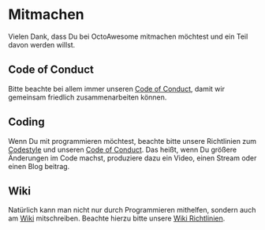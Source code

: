 # Mitmachen

Vielen Dank, dass Du bei OctoAwesome mitmachen möchtest und ein Teil davon werden willst.

## Code of Conduct

Bitte beachte bei allem immer unseren [Code of Conduct](CODE_OF_CONDUCT.md), damit wir gemeinsam friedlich zusammenarbeiten können.

<!-- ## FAQ's

Häufig Gestellte fragen, findest Du auf dem GitHub Wiki oder im octoawesome wiki -->

## Coding

Wenn Du mit programmieren möchtest, beachte bitte unsere Richtlinien zum [Codestyle](http://wiki.octoawesome.net/wiki/Coding_Styles) und unseren [Code of Conduct](CODE_OF_CONDUCT.md). Das heißt, wenn Du größere Änderungen im Code machst, produziere dazu ein Video, einen Stream oder einen Blog beitrag.

## Wiki

Natürlich kann man nicht nur durch Programmieren mithelfen, sondern auch am [Wiki](http://wiki.octoawesome.net/wiki/Hauptseite) mitschreiben. Beachte hierzu bitte unsere [Wiki Richtlinien](http://wiki.octoawesome.net/wiki/Styleguide).